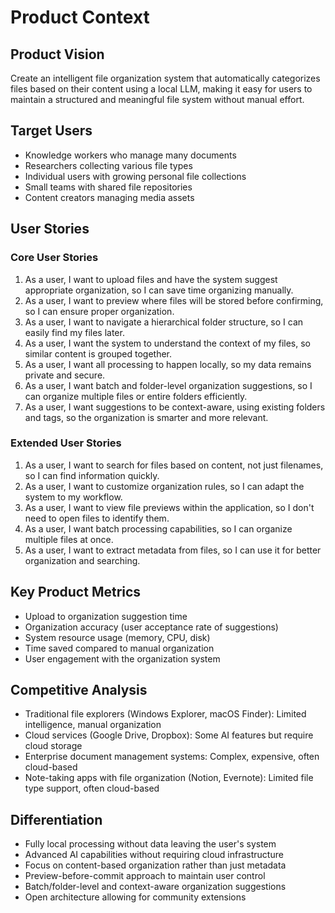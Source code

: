 # Product Context

## Product Vision
Create an intelligent file organization system that automatically categorizes files based on their content using a local LLM, making it easy for users to maintain a structured and meaningful file system without manual effort.

## Target Users
- Knowledge workers who manage many documents
- Researchers collecting various file types
- Individual users with growing personal file collections
- Small teams with shared file repositories
- Content creators managing media assets

## User Stories

### Core User Stories
1. As a user, I want to upload files and have the system suggest appropriate organization, so I can save time organizing manually.
2. As a user, I want to preview where files will be stored before confirming, so I can ensure proper organization.
3. As a user, I want to navigate a hierarchical folder structure, so I can easily find my files later.
4. As a user, I want the system to understand the context of my files, so similar content is grouped together.
5. As a user, I want all processing to happen locally, so my data remains private and secure.
6. As a user, I want batch and folder-level organization suggestions, so I can organize multiple files or entire folders efficiently.
7. As a user, I want suggestions to be context-aware, using existing folders and tags, so the organization is smarter and more relevant.

### Extended User Stories
1. As a user, I want to search for files based on content, not just filenames, so I can find information quickly.
2. As a user, I want to customize organization rules, so I can adapt the system to my workflow.
3. As a user, I want to view file previews within the application, so I don't need to open files to identify them.
4. As a user, I want batch processing capabilities, so I can organize multiple files at once.
5. As a user, I want to extract metadata from files, so I can use it for better organization and searching.

## Key Product Metrics
- Upload to organization suggestion time
- Organization accuracy (user acceptance rate of suggestions)
- System resource usage (memory, CPU, disk)
- Time saved compared to manual organization
- User engagement with the organization system

## Competitive Analysis
- Traditional file explorers (Windows Explorer, macOS Finder): Limited intelligence, manual organization
- Cloud services (Google Drive, Dropbox): Some AI features but require cloud storage
- Enterprise document management systems: Complex, expensive, often cloud-based
- Note-taking apps with file organization (Notion, Evernote): Limited file type support, often cloud-based

## Differentiation
- Fully local processing without data leaving the user's system
- Advanced AI capabilities without requiring cloud infrastructure
- Focus on content-based organization rather than just metadata
- Preview-before-commit approach to maintain user control
- Batch/folder-level and context-aware organization suggestions
- Open architecture allowing for community extensions 